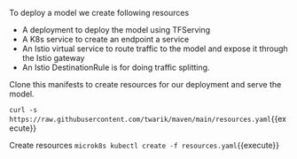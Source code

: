 To deploy a model we create following resources
- A deployment to deploy the model using TFServing
- A K8s service to create an endpoint a service
- An Istio virtual service to route traffic to the model and expose it through the Istio gateway
- An Istio DestinationRule is for doing traffic splitting.

Clone this manifests to create resources for our deployment and serve the model.

`curl -s https://raw.githubusercontent.com/twarik/maven/main/resources.yaml`{{execute}}

Create resources
`microk8s kubectl create -f resources.yaml`{{execute}}
